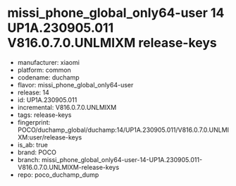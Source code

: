 # missi_phone_global_only64-user 14 UP1A.230905.011 V816.0.7.0.UNLMIXM release-keys
- manufacturer: xiaomi
- platform: common
- codename: duchamp
- flavor: missi_phone_global_only64-user
- release: 14
- id: UP1A.230905.011
- incremental: V816.0.7.0.UNLMIXM
- tags: release-keys
- fingerprint: POCO/duchamp_global/duchamp:14/UP1A.230905.011/V816.0.7.0.UNLMIXM:user/release-keys
- is_ab: true
- brand: POCO
- branch: missi_phone_global_only64-user-14-UP1A.230905.011-V816.0.7.0.UNLMIXM-release-keys
- repo: poco_duchamp_dump
